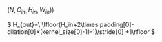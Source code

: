 $(N, C_{in}, H_{in}, W_{in}) )$

$ H_{out}=\ \lfloor(H_in+2\times padding[0]-dilation[0]×(kernel\_size[0]-1)-1)/stride[0] +1\rfloor $
